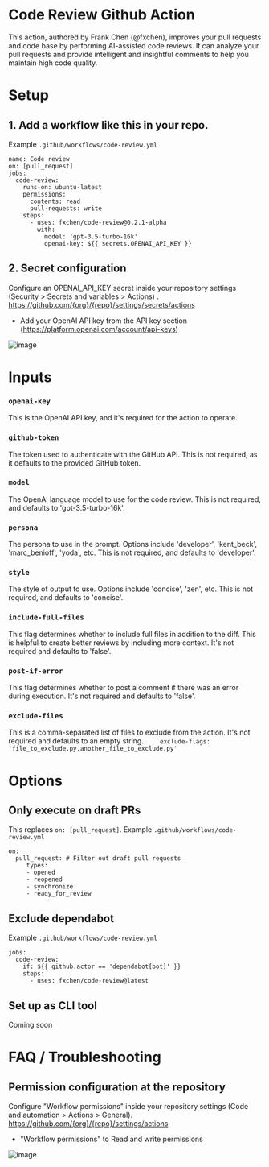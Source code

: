 # Code Review Github Action

This action, authored by Frank Chen (@fxchen), improves your pull requests and code base by performing AI-assisted code reviews. It can analyze your pull requests and provide intelligent and insightful comments to help you maintain high code quality.

# Setup

## 1. Add a workflow like this in your repo.

Example `.github/workflows/code-review.yml`

```
name: Code review
on: [pull_request]
jobs:
  code-review:
    runs-on: ubuntu-latest
    permissions:
      contents: read
      pull-requests: write
    steps:
      - uses: fxchen/code-review@0.2.1-alpha
        with:
          model: 'gpt-3.5-turbo-16k'
          openai-key: ${{ secrets.OPENAI_API_KEY }}
```

## 2. Secret configuration

Configure an OPENAI_API_KEY secret inside your repository settings (Security > Secrets and variables > Actions) . https://github.com/{org}/{repo}/settings/secrets/actions
- Add your OpenAI API key from the API key section (https://platform.openai.com/account/api-keys)

![image](https://github.com/fxchen/code-review/assets/178719/3370b01a-6bb4-417d-a2ca-82507b5fc4b4)


# Inputs

### `openai-key`
This is the OpenAI API key, and it's required for the action to operate.

### `github-token`
The token used to authenticate with the GitHub API. This is not required, as it defaults to the provided GitHub token.

### `model`
The OpenAI language model to use for the code review. This is not required, and defaults to 'gpt-3.5-turbo-16k'.

### `persona`
The persona to use in the prompt. Options include 'developer', 'kent_beck', 'marc_benioff', 'yoda', etc. This is not required, and defaults to 'developer'.

### `style`
The style of output to use. Options include 'concise', 'zen', etc. This is not required, and defaults to 'concise'.

### `include-full-files`
This flag determines whether to include full files in addition to the diff. This is helpful to create better reviews by including more context. It's not required and defaults to 'false'.

### `post-if-error`
This flag determines whether to post a comment if there was an error during execution. It's not required and defaults to 'false'.

### `exclude-files`
This is a comma-separated list of files to exclude from the action. It's not required and defaults to an empty string.
```    exclude-flags: 'file_to_exclude.py,another_file_to_exclude.py'```

# Options

## Only execute on draft PRs
This replaces `on: [pull_request]`. Example `.github/workflows/code-review.yml`
```
on:
  pull_request: # Filter out draft pull requests
     types:
     - opened
     - reopened
     - synchronize
     - ready_for_review
```

## Exclude dependabot
Example `.github/workflows/code-review.yml`
```
jobs:
  code-review:
    if: ${{ github.actor == 'dependabot[bot]' }}
    steps:
      - uses: fxchen/code-review@latest
```

## Set up as CLI tool

Coming soon

# FAQ / Troubleshooting

## Permission configuration at the repository

Configure "Workflow permissions" inside your repository settings (Code and automation > Actions > General). https://github.com/{org}/{repo}/settings/actions
- "Workflow permissions" to Read and write permissions

![image](https://github.com/fxchen/code-review/assets/178719/c04067c9-9476-4474-85ca-854893466807)

